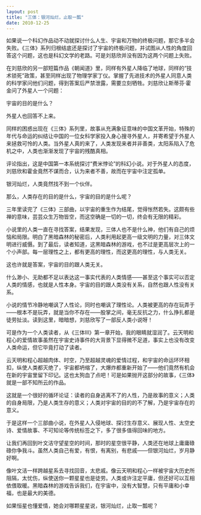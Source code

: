 ```yaml
---
layout: post
title: "三体：银河灿烂，止取一瓢"
date: 2010-12-25
---
```


如果说一个科幻作品动不动就探讨什么人生、宇宙和万物的终极问题，那它多半会失败。《三体》系列归根结底还是探讨了宇宙的终极问题，并试图从人性的角度回答这个问题，这也是科幻文学的老路。可是刘慈欣并没有因为这两个问题上失败。

在刘慈欣的另一部短篇作品《朝闻道》里，同样有外星人降临了地球，同样的“技术锁死”政策，甚至同样出现了物理学家丁仪。掌握了先进技术的外星人同意人类的科学家问他们问题，得到答案后严禁泄露，需要立刻牺牲。刘慈欣让斯蒂芬·霍金问了外星人一个问题：

宇宙的目的是什么？

外星人也回答不上来。

同样的困惑出现在《三体》系列里，故事从充满象征意味的中国文革开始，特殊的年代与命运的纠结让中国的一位女科学家投入身心搜寻外星人，并寄希望于外星人来拯救可怜的人类。当外星人真的来了，人类发现来者并非善类，太阳系陷入了危机之中，人类也渐渐发现了宇宙的残酷真相。

评论指出，这是中国第一本系统探讨“费米悖论”的科幻小说。对于外星人的态度，刘慈欣和霍金竟然不谋而合，认为来者不善，故而在宇宙中注定孤单。

银河灿烂，人类竟然找不到一个伙伴。

那么，人类存在的目的是什么，宇宙的目的是什么呢？

三年里读完了《三体》三部曲，以宇宙的重生作为结尾，觉得怅然若失。这颇有些禅的意味，芸芸众生万物皆空，而这空确是一切的一切，终会有无限的精彩。

小说里的人类一直在寻找答案，结果发现，三体人也不是什么神，他们有自己的烦恼和局限。明白了黑暗森林的秘密后，人类利用起更高一级文明的力量，对三体文明进行威慑。到了最后，读者知道，这黑暗森林的游戏，也不过是更高层次上的一个小声部。每一层理性之上，都有更高的理性，而这更高的理性，与人类无关。

这也许就是答案，宇宙的目的跟人类无关。

什么渺小、无助都不足以表达这一事实代表的人类情感——甚至这个事实可以否定人类的情感，也就是人性本身。宇宙的目的跟人类没有关系，自然也跟人性没有关系。

小说的情节冷静地嘲讽了人性论，同时也嘲讽了理性论。人类被更高的存在玩弄于——根本不是玩弄，就是当你不存在——股掌之间，毫无反抗之力，什么挣扎都是徒劳扯淡。读到这里，暗暗想，刘慈欣写了一部反人类小说呀！

可是作为一个人类读者，从《三体III》第一章开始，我的眼睛就湿润了。云天明和程心的爱情故事虽然在宇宙史诗事件的大背景下显得微不足道，事实上也没有改变人类命运，但它毕竟打动了读者。

云天明和程心超越肉体、时空，乃至超越灵魂的爱情过程，和宇宙的命运环环相扣，纵使人类都灭绝了，宇宙都坍缩了，大爆炸都重新开始了——他们竟然有机会在新的宇宙里留下印记。这也太狗血了点吧！可是如果抛开这部分的故事，《三体》就是一部不知所云的作品。

这就是一个很好的循环论证：读者的自身逃离不了的人性，乃是故事的意义；人类的自身局限，乃是人类生存的意义；人类对宇宙的目的的不了解，乃是宇宙存在的意义。

于是这样一个三部曲小说，在外星人入侵地球、探讨生存意义、展现人性、太空史诗、爱情故事、不可知论等传统标签之下，多了很多值得回味的地方。

让我们再回到叶文洁守望星空的时间，那时的星空很平静，人类还在地球上庸庸碌碌你争我斗。虽然人类自己有爱，有恨，有离别，有悲戚——但银河灿烂，岁月静好啊。

像叶文洁一样跨越星系去寻找回音，太悲戚。像云天明和程心一样被宇宙大历史所阻隔，太忧伤，纵使送你一颗星星也是徒劳。人类或许注定平庸，但还好可以互相依偎取暖。黑暗森林的游戏告诉我们，在宇宙中，没有大智慧，只有平庸和小幸福，也是最大的美德。

如果恒星也懂爱情，她会对哪颗星星说，银河灿烂，止取一瓢呢？